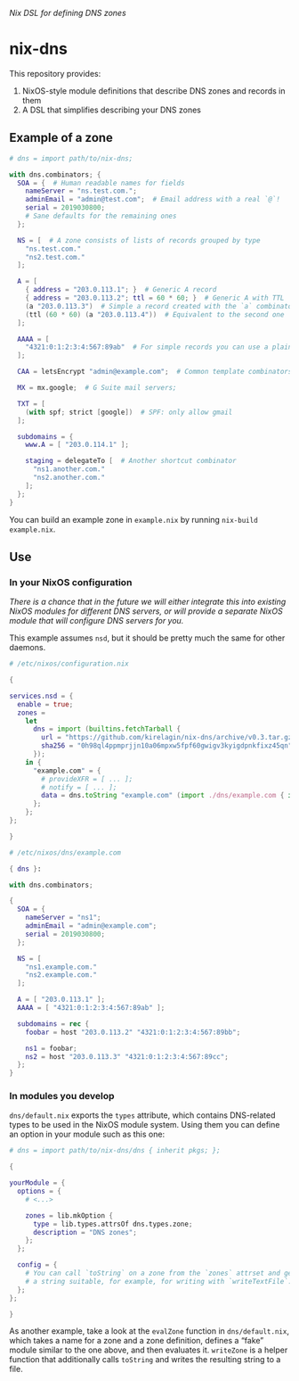 _Nix DSL for defining DNS zones_

nix-dns
========

This repository provides:

1. NixOS-style module definitions that describe DNS zones and records in them
2. A DSL that simplifies describing your DNS zones


Example of a zone
------------------

```nix
# dns = import path/to/nix-dns;

with dns.combinators; {
  SOA = {  # Human readable names for fields
    nameServer = "ns.test.com.";
    adminEmail = "admin@test.com";  # Email address with a real `@`!
    serial = 2019030800;
    # Sane defaults for the remaining ones
  };

  NS = [  # A zone consists of lists of records grouped by type
    "ns.test.com."
    "ns2.test.com."
  ];

  A = [
    { address = "203.0.113.1"; }  # Generic A record
    { address = "203.0.113.2"; ttl = 60 * 60; }  # Generic A with TTL
    (a "203.0.113.3")  # Simple a record created with the `a` combinator
    (ttl (60 * 60) (a "203.0.113.4"))  # Equivalent to the second one
  ];

  AAAA = [
    "4321:0:1:2:3:4:567:89ab"  # For simple records you can use a plain string
  ];

  CAA = letsEncrypt "admin@example.com";  # Common template combinators included

  MX = mx.google;  # G Suite mail servers;

  TXT = [
    (with spf; strict [google])  # SPF: only allow gmail
  ];

  subdomains = {
    www.A = [ "203.0.114.1" ];

    staging = delegateTo [  # Another shortcut combinator
      "ns1.another.com."
      "ns2.another.com."
    ];
  };
}
```

You can build an example zone in `example.nix` by running `nix-build example.nix`.


Use
----

### In your NixOS configuration

_There is a chance that in the future we will either integrate this into
existing NixOS modules for different DNS servers, or will provide a separate
NixOS module that will configure DNS servers for you._

This example assumes `nsd`, but it should be pretty much the same for other daemons.

```nix
# /etc/nixos/configuration.nix

{

services.nsd = {
  enable = true;
  zones =
    let
      dns = import (builtins.fetchTarball {
        url = "https://github.com/kirelagin/nix-dns/archive/v0.3.tar.gz";
        sha256 = "0h98ql4ppmprjjn10a06mpxw5fpf60gwigv3kyigdpnkfixz45qn";
      });
    in {
      "example.com" = {
        # provideXFR = [ ... ];
        # notify = [ ... ];
        data = dns.toString "example.com" (import ./dns/example.com { inherit dns; });
      };
    };
};

}
```

```nix
# /etc/nixos/dns/example.com

{ dns }:

with dns.combinators;

{
  SOA = {
    nameServer = "ns1";
    adminEmail = "admin@example.com";
    serial = 2019030800;
  };

  NS = [
    "ns1.example.com."
    "ns2.example.com."
  ];

  A = [ "203.0.113.1" ];
  AAAA = [ "4321:0:1:2:3:4:567:89ab" ];

  subdomains = rec {
    foobar = host "203.0.113.2" "4321:0:1:2:3:4:567:89bb";

    ns1 = foobar;
    ns2 = host "203.0.113.3" "4321:0:1:2:3:4:567:89cc";
  };
}
```

### In modules you develop

`dns/default.nix` exports the `types` attribute, which contains DNS-related
types to be used in the NixOS module system. Using them you can define
an option in your module such as this one:

```nix
# dns = import path/to/nix-dns/dns { inherit pkgs; };

{

yourModule = {
  options = {
    # <...>

    zones = lib.mkOption {
      type = lib.types.attrsOf dns.types.zone;
      description = "DNS zones";
    };
  };

  config = {
    # You can call `toString` on a zone from the `zones` attrset and get
    # a string suitable, for example, for writing with `writeTextFile`.
  };
};

}
```

As another example, take a look at the `evalZone` function in `dns/default.nix`,
which takes a name for a zone and a zone definition, defines a “fake” module
similar to the one above, and then evaluates it. `writeZone` is a helper function
that additionally calls `toString` and writes the resulting string to a file.
